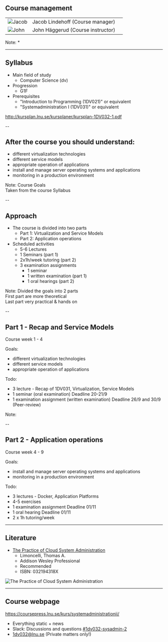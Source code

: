 <!-- Course management -->
## Course management
| | | |
|-|-|-|
| <!-- {_class="table-cell"} -->  ![Jacob](https://www.gravatar.com/avatar/b47109ad8c128221c9dd060d15c89cc9.jpg?s=80) <!-- {_class="grayscale"} --> | <!-- {_class="table-cell"} --> Jacob Lindehoff (Course manager) |
| <!-- {_class="table-cell"} --> ![John](https://www.gravatar.com/avatar/2261038623688f4d83dc10c53b85efb8.jpg?s=80)<!-- {_class="grayscale"} --> | <!-- {_class="table-cell"} --> John Häggerud (Course instructor) |


<!-- {_class="table lnu-course-management"} -->
Note:
*



---
<!-- Syllabus -->
## Syllabus

* Main field of study
  * Computer Science (dv)
* Progression
  * G1F
* Prerequisites
  * "Introduction to Programming (1DV021)" or equivalent
  * "Systemadministration I (1DV031)" or equivalent


http://kursplan.lnu.se/kursplaner/kursplan-1DV032-1.pdf


--
<!-- Goals -->
## After the course you should understand:
<!-- {_style="font-size: 140%"} -->
* different virtualization technologies
* different service models
* appropriate operation of applications
* install and manage server operating systems and applications
* monitoring in a production environment

<!-- {_class="lnu-margin-right-30"} -->
Note:
Course Goals <br />
Taken from the course Syllabus <br />


--
## Approach
* The course is divided into two parts
  * Part 1: Virtualization and Service Models
  * Part 2: Application operations
* Scheduled activities
  * 5-6 Lectures
  * 1 Seminars (part 1)
  * 2x1h/week tutoring (part 2)
  * 3 examination assignments
    * 1 seminar
    * 1 written examination (part 1)
    * 1 oral hearings (part 2)

<!-- {_style="font-size: 90%"} -->
Note:
Divided the goals into 2 parts<br />
First part are more theoretical <br />
Last part very practical & hands on


--
<!-- Part 1 -->
## Part 1 - Recap and Service Models

Course week 1 - 4

Goals:
* different virtualization technologies
* different service models
* appropriate operation of applications

<!-- {_style="margin-right: 25%"} -->
Todo:
* 3 lecture - Recap of 1DV031, Virtualization, Service Models
* 1 seminar (oral examination) Deadline 20-21/9
* 1 examination assignment (written examination) Deadline 26/9 and 30/9 (Peer-review)

<!-- {_style="font-size: 75%"} -->
Note:


--
## Part 2 - Application operations

Course week 4 - 9

Goals:
* install and manage server operating systems and applications
* monitoring in a production environment

<!-- {_class="lnu-margin-right-30"} -->
Todo:
* 3 lectures - Docker, Application Platforms
* 4-5 exercises
* 1 examination assignment Deadline 01/11
* 1 oral hearing Deadline 01/11
* 2 x 1h tutoring/week


---
<!-- Literature -->
## Literature
* [The Practice of Cloud System Administration](http://www.adlibris.com/se/organisationer/product.aspx?isbn=032194318X)
  * Limoncelli, Thomas A.
  * Addison ­Wesley Professional
  * Recommended
  * ISBN: 032194318X

![The Practice of Cloud System Administration](http://www.adlibris.com/se/organisationer/covers/M/0/32/032194318X.jpg)


---
<!-- webpage -->
## Course webpage
https://coursepress.lnu.se/kurs/systemadministrationii/
* Everything static + news
* Slack: Discussions and questions [#1dv032-sysadmin-2](https://coursepress.slack.com/archives/1dv032-sysadmin-2)
* 1dv032@lnu.se (Private matters only!)

<!-- {_style="margin-right: 25%"} -->
